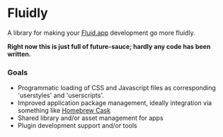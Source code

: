 # Fluidly
A library for making your [Fluid.app](http://fluidapp.com/) development go more fluidly.

**Right now this is just full of future-sauce; hardly any code has been written.**

### Goals
- Programmatic loading of CSS and Javascript files as corresponding 'userstyles' and 'userscripts'.
- Improved application package management, ideally integration via something like [Homebrew Cask](http://caskroom.io/)
- Shared library and/or asset management for apps
- Plugin development support and/or tools